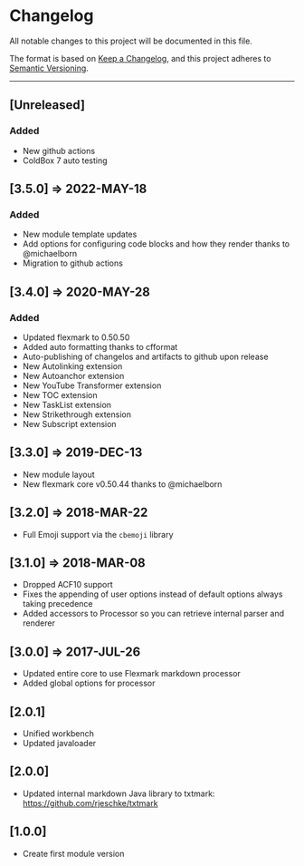 # Changelog

All notable changes to this project will be documented in this file.

The format is based on [Keep a Changelog](https://keepachangelog.com/en/1.0.0/),
and this project adheres to [Semantic Versioning](https://semver.org/spec/v2.0.0.html).

----

## [Unreleased]

### Added

- New github actions
- ColdBox 7 auto testing

## [3.5.0] => 2022-MAY-18

### Added

- New module template updates
- Add options for configuring code blocks and how they render thanks to @michaelborn
- Migration to github actions

## [3.4.0] => 2020-MAY-28

### Added

- Updated flexmark to 0.50.50
- Added auto formatting thanks to cfformat
- Auto-publishing of changelos and artifacts to github upon release
- New Autolinking extension
- New Autoanchor extension
- New YouTube Transformer extension
- New TOC extension
- New TaskList extension
- New Strikethrough extension
- New Subscript extension

## [3.3.0] => 2019-DEC-13

- New module layout
- New flexmark core v0.50.44 thanks to @michaelborn

## [3.2.0] => 2018-MAR-22

- Full Emoji support via the `cbemoji` library

## [3.1.0] => 2018-MAR-08

- Dropped ACF10 support
- Fixes the appending of user options instead of default options always taking precedence
- Added accessors to Processor so you can retrieve internal parser and renderer

## [3.0.0] => 2017-JUL-26

- Updated entire core to use Flexmark markdown processor
- Added global options for processor

## [2.0.1]

- Unified workbench
- Updated javaloader

## [2.0.0]

- Updated internal markdown Java library to txtmark: <https://github.com/rjeschke/txtmark>

## [1.0.0]

- Create first module version

